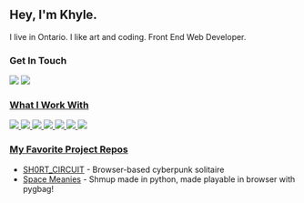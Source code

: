 ## Hey, I'm Khyle. 
I live in Ontario. I like art and coding. Front End Web Developer.

### Get In Touch
<a href="http://kbest.ca"><img src="https://img.shields.io/badge/portfolio-97BD00?style=for-the-badge&logo=dev.to&logoColor=white"></a> <a href="https://www.linkedin.com/in/khyle-best-933120226/"><img src="https://img.shields.io/badge/LinkedIn-53B0DF?style=for-the-badge&logo=linkedin&logoColor=white"></a> <a href="https://www.youtube.com/channel/UCMGSgppCK-hp4zmeqhp7CIw">

### What I Work With
<img src="https://img.shields.io/badge/jQuery-ff38ac?style=for-the-badge&logo=jquery&logoColor=white"> <img src="https://img.shields.io/badge/JavaScript-b61aff?style=for-the-badge&logo=javascript&logoColor=white"> <img src="https://img.shields.io/badge/HTML5-881aff?style=for-the-badge&logo=html5&logoColor=white"> <img src="https://img.shields.io/badge/CSS3-4242ff?style=for-the-badge&logo=css3&logoColor=white"> <img src="https://img.shields.io/badge/Git-4287ff?style=for-the-badge&logo=git&logoColor=white"> <img src="https://img.shields.io/badge/cPanel-53B0DF?style=for-the-badge&logo=godaddy&logoColor=white"> <img src="https://img.shields.io/badge/Wordpress-97BD00?style=for-the-badge&logo=wordpress&logoColor=white">

### My Favorite Project Repos
* <a href="https://github.com/khyleB/SH0RT_C1RCU1T">SH0RT_CIRCUIT</a> - Browser-based cyberpunk solitaire
* <a href="https://github.com/khyleB/space-meanies">Space Meanies</a> - Shmup made in python, made playable in browser with pygbag!

<!--
**khyleB/khyleB** is a ✨ _special_ ✨ repository because its `README.md` (this file) appears on your GitHub profile.

Here are some ideas to get you started:

- 🔭 I’m currently working on ...
- 🌱 I’m currently learning ...
- 👯 I’m looking to collaborate on ...
- 🤔 I’m looking for help with ...
- 💬 Ask me about ...
- 📫 How to reach me: ...
- 😄 Pronouns: ...
- ⚡ Fun fact: ...
-->
